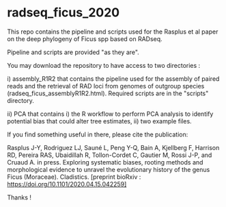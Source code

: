 # radseq_ficus_2020
 
 This repo contains the pipeline and scripts used for the Rasplus et al paper on the deep phylogeny of Ficus spp based on RADseq.
 
 Pipeline and scripts are provided "as they are".
 
You may download the repository to have access to two directories :
 
 i) assembly_R1R2 that contains the pipeline used for the assembly of paired reads and the retrieval of RAD loci from genomes of outgroup species (radseq_ficus_assemblyR1R2.html). Required scripts are in the "scripts" directory.
 
 ii) PCA that contains i) the R workflow to perform PCA analysis to identify potential bias that could alter tree estimates, ii) two example files.
 

If you find something useful in there, please cite the publication:
 
Rasplus J-Y, Rodriguez LJ, Sauné L, Peng Y-Q, Bain A, Kjellberg F, Harrison RD, Pereira RAS, Ubaidillah R, Tollon-Cordet C, Gautier M, Rossi J-P, and Cruaud A. in press. Exploring systematic biases, rooting methods and morphological evidence to unravel the evolutionary history of the genus Ficus (Moraceae). Cladistics. [preprint bioRxiv : https://doi.org/10.1101/2020.04.15.042259]
 
Thanks !
